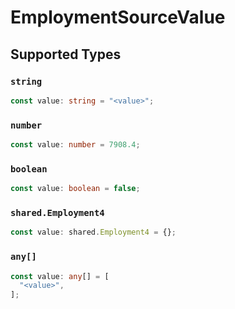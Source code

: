 # EmploymentSourceValue


## Supported Types

### `string`

```typescript
const value: string = "<value>";
```

### `number`

```typescript
const value: number = 7908.4;
```

### `boolean`

```typescript
const value: boolean = false;
```

### `shared.Employment4`

```typescript
const value: shared.Employment4 = {};
```

### `any[]`

```typescript
const value: any[] = [
  "<value>",
];
```

